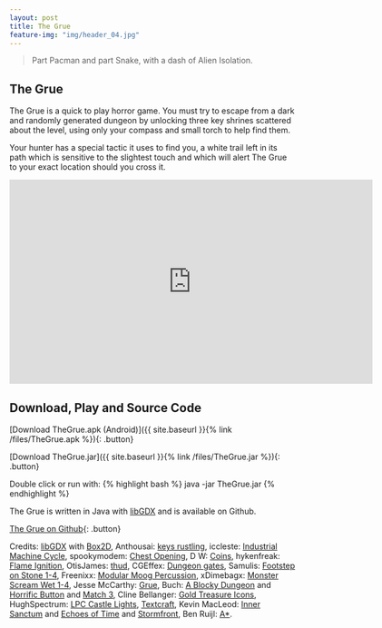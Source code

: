 ```yaml
---
layout: post
title: The Grue
feature-img: "img/header_04.jpg"
---
```


 > Part Pacman and part Snake, with a dash of Alien Isolation.

## The Grue

The Grue is a quick to play horror game. You must try to escape from a dark and randomly generated dungeon by unlocking three key shrines scattered about the level, using only your compass and small torch to help find them.

Your hunter has a special tactic it uses to find you, a white trail left in its path which is sensitive to the slightest touch and which will alert The Grue to your exact location should you cross it.  

<div class="videoWrapper">
 <iframe id="ytplayer" type="text/html" width="640" height="360"
  src="https://www.youtube.com/embed/mKExGvKJQfY"
  frameborder="0" allowfullscreen></iframe>
</div>

<!--![The Grue]({{ site.baseurl }}/img/grue_1.png)-->
## Download, Play and Source Code 

<!--[Play The Grue (WebGL)]({{ site.baseurl }}{% link /play/thegrue/index.html %}){: .button}-->

[Download TheGrue.apk (Android)]({{ site.baseurl }}{% link /files/TheGrue.apk %}){: .button}

[Download TheGrue.jar]({{ site.baseurl }}{% link /files/TheGrue.jar %}){: .button}

Double click or run with:
{% highlight bash %}
java -jar TheGrue.jar
{% endhighlight %}

The Grue is written in Java with [libGDX](https://libgdx.badlogicgames.com/) and is available on Github.

[The Grue on Github](https://github.com/timboe/Hunted){: .button}

Credits: [libGDX](https://libgdx.badlogicgames.com/) with [Box2D](http://box2d.org/),
Anthousai: [keys rustling](https://freesound.org/people/Anthousai/sounds/336562/),
iccleste: [Industrial Machine Cycle](https://freesound.org/people/iccleste/sounds/260815/),
spookymodem: [Chest Opening](https://freesound.org/people/spookymodem/sounds/202092/),
D W: [Coins](https://freesound.org/people/D%20W/sounds/140382/),
hykenfreak: [Flame Ignition](https://freesound.org/people/hykenfreak/sounds/331621/),
OtisJames: [thud](https://freesound.org/people/OtisJames/sounds/215162/),
CGEffex: [Dungeon gates](https://freesound.org/people/CGEffex/sounds/97790/),
Samulis: [Footstep on Stone 1-4](https://freesound.org/people/Samulis/sounds/197778/),
Freenixx: [Modular Moog Percussion](https://freesound.org/people/Feenixx/sounds/101764/),
xDimebagx: [Monster Scream Wet 1-4](https://freesound.org/people/xDimebagx/sounds/276481/),
Jesse McCarthy: [Grue](https://opengameart.org/content/grue),
Buch: [A Blocky Dungeon](https://opengameart.org/content/a-blocky-dungeon) and [Horrific Button](https://opengameart.org/content/horrific-button) and [Match 3](https://opengameart.org/content/match-3),
Cline Bellanger: [Gold Treasure Icons](https://opengameart.org/content/gold-treasure-icons),
HughSpectrum: [LPC Castle Lights](https://opengameart.org/content/lpc-castle-lights-repack),
[Textcraft](https://textcraft.net),
Kevin MacLeod: [Inner Sanctum](http://incompetech.com/music/royalty-free/index.html?isrc=USUAN1100196) and [Echoes of Time](http://incompetech.com/music/royalty-free/index.html?isrc=USUAN1300029) and [Stormfront](http://incompetech.com/music/royalty-free/index.html?isrc=USUAN1200043),
Ben Ruijl: [A*](https://gist.github.com/benruijl/3385624).